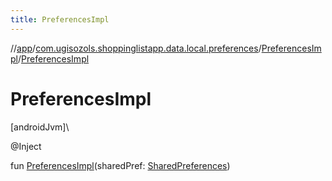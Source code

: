 ```yaml
---
title: PreferencesImpl
---
```

//[app](../../../index.html)/[com.ugisozols.shoppinglistapp.data.local.preferences](../index.html)/[PreferencesImpl](index.html)/[PreferencesImpl](-preferences-impl.html)



# PreferencesImpl



[androidJvm]\




@Inject



fun [PreferencesImpl](-preferences-impl.html)(sharedPref: [SharedPreferences](https://developer.android.com/reference/kotlin/android/content/SharedPreferences.html))




